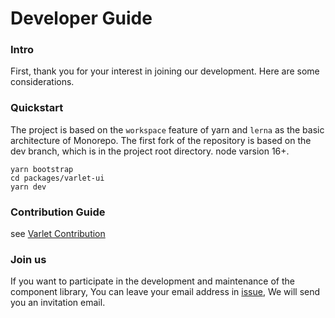 # Developer Guide

### Intro
First, thank you for your interest in joining our development. Here are some considerations.

### Quickstart
The project is based on the `workspace` feature of yarn and `lerna` as the basic architecture of Monorepo. 
The first fork of the repository is based on the dev branch, which is in the project root directory.
node varsion 16+.

```shell
yarn bootstrap
cd packages/varlet-ui
yarn dev
```

### Contribution Guide
see [Varlet Contribution](https://github.com/haoziqaq/varlet/blob/dev/.github/CONTRIBUTING.md)

### Join us

If you want to participate in the development and maintenance of the component library,
You can leave your email address in [issue](https://github.com/haoziqaq/varlet/issues),
We will send you an invitation email.